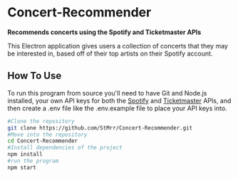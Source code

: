 # Concert-Recommender
**Recommends concerts using the Spotify and Ticketmaster APIs**

This Electron application gives users a collection of concerts that they may be interested in, based off of their top artists on their Spotify account.

## How To Use
To run this program from source you'll need to have Git and Node.js installed, your own API keys for both the [Spotify](https://developer.spotify.com/) and [Ticketmaster](https://developer.ticketmaster.com/) APIs, and then create a .env file like the .env.example file to place your API keys into.

```bash
#Clone the repository
git clone https://github.com/StMrr/Concert-Recommender.git
#Move into the repository
cd Concert-Recommender
#Install dependencies of the project
npm install
#run the program
npm start
```
